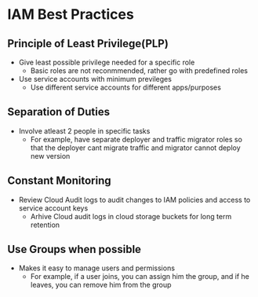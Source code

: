 # IAM Best Practices
## Principle of Least Privilege(PLP)
- Give least possible privilege needed for a specific role
    - Basic roles are not reconmmended, rather go with predefined roles
- Use service accounts with minimum previleges
    - Use different service accounts for different apps/purposes

## Separation of Duties
- Involve atleast 2 people in specific tasks
    - For example, have separate deployer and traffic migrator roles so that the deployer cant migrate traffic and migrator cannot deploy new version
 
## Constant Monitoring
- Review Cloud Audit logs to audit changes to IAM policies and access to service account keys
    - Arhive Cloud audit logs in cloud storage buckets for long term retention
  
## Use Groups when possible
- Makes it easy to manage users and permissions
    - For example, if a user joins, you can assign him the group, and if he leaves, you can remove him from the group

